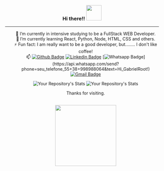 <!--
**gabrielroot/gabrielroot** is a ✨ _special_ ✨ repository because its `README.md` (this file) appears on your GitHub profile.

Here are some ideas to get you started:

- 🔭 I’m currently working on ...
- 🌱 I’m currently learning ...
- 👯 I’m looking to collaborate on ...
- 🤔 I’m looking for help with ...
- 💬 Ask me about ...
- 📫 How to reach me: ...
- 😄 Pronouns: ...
- ⚡ Fun fact: ...
-->

 <h3 align="center"> Hi there!! <img src="https://media.giphy.com/media/3oz8xSjBmD1ZyELqW4/giphy.gif" width="50"> </h3> 

_____



<ul align="center">

 🔭 I’m currently in intensive studying to be a FullStack WEB Developer. <br>
 🌱 I’m currently learning React, Python, Node, HTML, CSS and others. <br>
 ⚡ Fun fact: I am really want to be a good developer, but........ I don't like coffee!<br>
 📫 
[![Github Badge](https://img.shields.io/badge/-Github-000?style=flat-square&logo=Github&logoColor=white&link=link_do_seu_perfil_no_github)](https://github.com/gabrielroot)
[![Linkedin Badge](https://img.shields.io/badge/-LinkedIn-blue?style=flat-square&logo=Linkedin&logoColor=white&link=link_do_seu_perfil_no_linkedin)](https://www.linkedin.com/in/gabriel-rwx/)
[![Whatsapp Badge](https://img.shields.io/badge/-Whatsapp-4CA143?style=flat-square&labelColor=4CA143&logo=whatsapp&logoColor=white&link=https://api.whatsapp.com/send?phone=seu_telefone_55+DDD+número_de_telefone&text=Hello!)](https://api.whatsapp.com/send?phone=seu_telefone_55+38+998988064&text=Hi_GabrielRoot!)
[![Gmail Badge](https://img.shields.io/badge/-Gmail-c14438?style=flat-square&logo=Gmail&logoColor=white&link=mailto:seu_email)](mailto:gabrielfer.s88@gmail.com)
 
 
![Your Repository's Stats](https://github-readme-stats.vercel.app/api?username=gabrielroot&show_icons=true&theme=vision-friendly-dark)
![Your Repository's Stats](https://github-readme-stats.vercel.app/api/top-langs/?username=gabrielroot&layout=compact&theme=vision-friendly-dark)
<p align="center">Thanks for visiting.</p></br>
<img align="center" width="200" height="200" src="https://viverdeblog.com/wp-content/uploads/2017/03/thumbnail-hashtag.png"> 
</ul>
